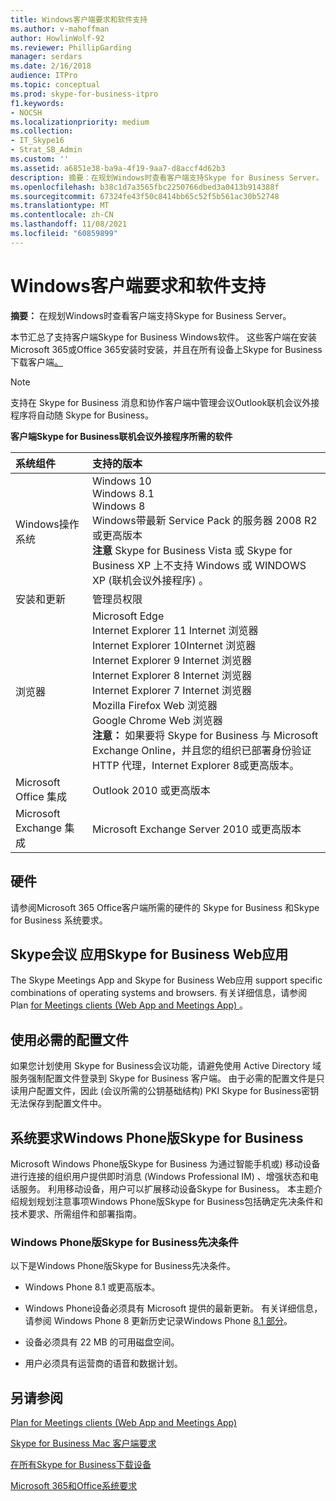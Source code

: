 ```yaml
---
title: Windows客户端要求和软件支持
ms.author: v-mahoffman
author: HowlinWolf-92
ms.reviewer: PhillipGarding
manager: serdars
ms.date: 2/16/2018
audience: ITPro
ms.topic: conceptual
ms.prod: skype-for-business-itpro
f1.keywords:
- NOCSH
ms.localizationpriority: medium
ms.collection:
- IT_Skype16
- Strat_SB_Admin
ms.custom: ''
ms.assetid: a6851e38-ba9a-4f19-9aa7-d8accf4d62b3
description: 摘要：在规划Windows时查看客户端支持Skype for Business Server。
ms.openlocfilehash: b38c1d7a3565fbc2250766dbed3a0413b914388f
ms.sourcegitcommit: 67324fe43f50c8414bb65c52f5b561ac30b52748
ms.translationtype: MT
ms.contentlocale: zh-CN
ms.lasthandoff: 11/08/2021
ms.locfileid: "60859899"
---
```

# <a name="windows-client-requirements-and-software-support"></a>Windows客户端要求和软件支持
 
**摘要：** 在规划Windows时查看客户端支持Skype for Business Server。
  
本节汇总了支持客户端Skype for Business Windows软件。 这些客户端在安装Microsoft 365或Office 365安装时安装，并且在所有设备上Skype for Business下载客户端[。](https://products.office.com/skype-for-business/download-app?tab=tabs-3)
  
> [!NOTE]
> 支持在 Skype for Business 消息和协作客户端中管理会议Outlook联机会议外接程序将自动随 Skype for Business。 
  
**客户端Skype for Business联机会议外接程序所需的软件**

|**系统组件**|**支持的版本**|
|:-----|:-----|
|Windows操作系统  <br/> |Windows 10  <br/> Windows 8.1  <br/> Windows 8 <br/> Windows带最新 Service Pack 的服务器 2008 R2 或更高版本  <br/> **注意** Skype for Business Vista 或 Skype for Business XP 上不支持 Windows 或 WINDOWS XP (联机会议外接程序) 。 <br/> |
|安装和更新  <br/> |管理员权限  <br/> |
|浏览器  <br/> |Microsoft Edge  <br/> Internet Explorer 11 Internet 浏览器  <br/>  Internet Explorer 10Internet 浏览器 <br/> Internet Explorer 9 Internet 浏览器  <br/> Internet Explorer 8 Internet 浏览器  <br/> Internet Explorer 7 Internet 浏览器  <br/> Mozilla Firefox Web 浏览器  <br/>  Google Chrome Web 浏览器  <br/>**注意：** 如果要将 Skype for Business 与 Microsoft Exchange Online，并且您的组织已部署身份验证 HTTP 代理，Internet Explorer 8或更高版本。           |
|Microsoft Office 集成  <br/> | Outlook 2010 或更高版本 |
|Microsoft Exchange 集成  <br/> | Microsoft Exchange Server 2010 或更高版本  | 
   
## <a name="hardware"></a>硬件

请参阅Microsoft 365 Office客户端所需的硬件的 Skype for Business 和[](https://products.office.com/office-system-requirements)Skype for Business 系统要求。
  
## <a name="skype-meetings-app-and-skype-for-business-web-app"></a>Skype会议 应用Skype for Business Web应用 

The Skype Meetings App and Skype for Business Web应用 support specific combinations of operating systems and browsers. 有关详细信息，请参阅 Plan [for Meetings clients (Web App and Meetings App) ](meetings-clients.md)。 
  
## <a name="using-mandatory-profiles"></a>使用必需的配置文件

如果您计划使用 Skype for Business会议功能，请避免使用 Active Directory 域服务强制配置文件登录到 Skype for Business 客户端。 由于必需的配置文件是只读用户配置文件，因此 (会议所需的公钥基础结构) PKI Skype for Business密钥无法保存到配置文件中。 
  
## <a name="system-requirements-for-skype-for-business-for-windows-phone"></a>系统要求Windows Phone版Skype for Business
 
 
Microsoft Windows Phone版Skype for Business 为通过智能手机或) 移动设备进行连接的组织用户提供即时消息 (Windows Professional IM) 、增强状态和电话服务。 利用移动设备，用户可以扩展移动设备Skype for Business。 本主题介绍规划规划注意事项Windows Phone版Skype for Business包括确定先决条件和技术要求、所需组件和部署指南。
  
### <a name="skype-for-business-for-windows-phone-prerequisites"></a>Windows Phone版Skype for Business先决条件

以下是Windows Phone版Skype for Business先决条件。
  
- Windows Phone 8.1 或更高版本。
    
- Windows Phone设备必须具有 Microsoft 提供的最新更新。 有关详细信息，请参阅 Windows Phone 8 更新历史记录Windows Phone [8.1 部分](https://go.microsoft.com/fwlink/p/?LinkID=281961)。
    
- 设备必须具有 22 MB 的可用磁盘空间。
    
- 用户必须具有运营商的语音和数据计划。


## <a name="see-also"></a>另请参阅

[Plan for Meetings clients (Web App and Meetings App) ](meetings-clients.md)
  
[Skype for Business Mac 客户端要求](mac-requirements.md)

[在所有Skype for Business下载设备](https://products.office.com/skype-for-business/download-app?tab=tabs-3)
  
[Microsoft 365和Office系统要求](https://products.office.com/office-system-requirements)
